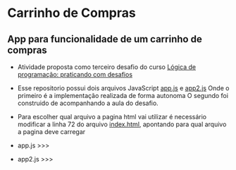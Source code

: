 # Carrinho de Compras

## App para funcionalidade de um carrinho de compras 

- Atividade proposta como terceiro desafio do curso [Lógica de programação: praticando com desafios](https://cursos.alura.com.br/course/logica-programacao-praticando-desafios)

- Esse repositorio possui dois arquivos JavaScript [app.js](https://github.com/mineirodev/CarrinhoCompras/blob/main/js/app.js) e [app2.js](https://github.com/mineirodev/CarrinhoCompras/blob/main/js/app2.js)
Onde o primeiro é a implementação realizada de forma autonoma
O segundo foi construido de acompanhando a aula do desafio. 

- Para escolher qual arquivo a pagina html vai utilizar é necessário modificar a linha 72 do arquivo [index.html](https://github.com/mineirodev/CarrinhoCompras/blob/main/index.html), apontando para qual arquivo a pagina deve carregar

- app.js >>> <script src="js/app.js"></script>
- app2.js >>> <script src="js/app2.js"></script>